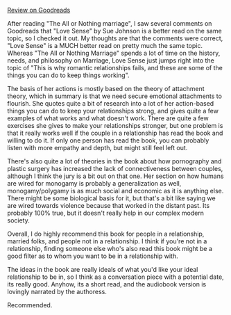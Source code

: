 [Review on Goodreads](https://www.goodreads.com/review/show/5909849831)

After reading "The All or Nothing marriage", I saw several comments on Goodreads that "Love Sense" by Sue Johnson is a better read on the same topic, so I checked it out.  My thoughts are that the comments were correct, "Love Sense" is a MUCH better read on pretty much the same topic.  Whereas "The All or Nothing Marriage" spends a lot of time on the history, needs, and philosophy on Marriage, Love Sense just jumps right into the topic of "This is why romantic relationships fails, and these are some of the things you can do to keep things working".

The basis of her actions is mostly based on the theory of attachment theory, which in summary is that we need secure emotional attachments to flourish.  She quotes quite a bit of research into a lot of her action-based things you can do to keep your relationships strong, and gives quite a few examples of what works and what doesn't work.  There are quite a few exercises she gives to make your relationships stronger, but one problem is that it really works well if the couple in a relationship has read the book and willing to do it.  If only one person has read the book, you can probably listen with more empathy and depth, but might still feel left out.

There's also quite a lot of theories in the book about how pornography and plastic surgery has increased the lack of connectiveness between couples, although I think the jury is a bit out on that one.  Her section on how humans are wired for monogamy is probably a generalization as well, monogamy/polygamy is as much social and economic as it is anything else.  There might be some biological basis for it, but that's a bit like saying we are wired towards violence because that worked in the distant past.   Its probably 100% true, but it doesn't really help in our complex modern society.

Overall, I do highly recommend this book for people in a relationship, married folks, and people not in a relationship.  I think if you're not in a relationship, finding someone else who's also read this book might be a good filter as to whom you want to be in a relationship with.

The ideas in the book are really ideals of what you'd like your ideal relationship to be in, so I think as a conversation piece with a potential date, its really good.  Anyhow, its a short read, and the audiobook version is lovingly narrated by the authoress.  

Recommended.